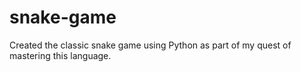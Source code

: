 # snake-game
Created the classic snake game using Python as part of my quest of mastering this language.
